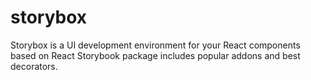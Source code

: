 # storybox
Storybox is a UI development environment for your React components based on React Storybook package includes popular addons and best decorators.
